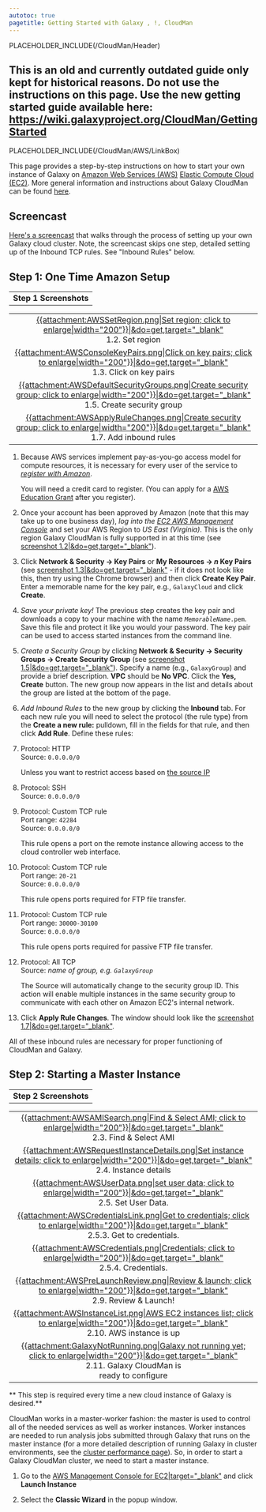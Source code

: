 ```yaml
---
autotoc: true
pagetitle: Getting Started with Galaxy , !, CloudMan
---
```

PLACEHOLDER_INCLUDE(/CloudMan/Header)

## This is an old and currently outdated guide only kept for historical reasons. Do not use the instructions on this page. Use the new getting started guide available here: https://wiki.galaxyproject.org/CloudMan/GettingStarted




PLACEHOLDER_INCLUDE(/CloudMan/AWS/LinkBox)

This page provides a step-by-step instructions on how to start your own instance of Galaxy on [Amazon Web Services (AWS)](http://aws.amazon.com/) [Elastic Compute Cloud (EC2)](http://aws.amazon.com/ec2/). More general information and instructions about Galaxy CloudMan can be found [here](/CloudMan). 



## Screencast
[Here's a screencast](http://screencast.g2.bx.psu.edu/cloud/) that walks through the process of setting up your own Galaxy cloud cluster. Note, the screencast skips one step, detailed setting up of the Inbound TCP rules. See "Inbound Rules" below.

## Step 1: One Time Amazon Setup

<div class='right'><div class='solid'>
<table>
  <tr>
    <td style=" text-align: center; border: none;"> <strong>Step 1 Screenshots</strong> </td>
  </tr>
</table>


<table>
  <tr>
    <td style=" text-align: center; border: none;"> <a href='PLACEHOLDER_ATTACHMENT_URLAWSSetRegion.png'>{{attachment:AWSSetRegion.png|Set region; click to enlarge|width="200"}}|&do=get,target="_blank"</a><br />1.2. Set region </td>
  </tr>
  <tr>
    <td style=" text-align: center; border: none;"> <a href='PLACEHOLDER_ATTACHMENT_URLAWSConsoleKeyPairs.png'>{{attachment:AWSConsoleKeyPairs.png|Click on key pairs; click to enlarge|width="200"}}|&do=get,target="_blank"</a><br />1.3. Click on key pairs </td>
  </tr>
  <tr>
    <td style=" text-align: center; border: none;"> <a href='PLACEHOLDER_ATTACHMENT_URLAWSDefaultSecurityGroups.png'>{{attachment:AWSDefaultSecurityGroups.png|Create security group; click to enlarge|width="200"}}|&do=get,target="_blank"</a><br />1.5. Create security group </td>
  </tr>
  <tr>
    <td style=" text-align: center; border: none;"> <a href='PLACEHOLDER_ATTACHMENT_URLAWSApplyRuleChanges.png'>{{attachment:AWSApplyRuleChanges.png|Create security group; click to enlarge|width="200"}}|&do=get,target="_blank"</a><br />1.7. Add inbound rules </td>
  </tr>
</table>

</div></div>

1. Because AWS services implement pay-as-you-go access model for compute resources, it is necessary for every user of the service to *[register with Amazon](http://aws.amazon.com/)*. <div class='red'>You will need a credit card to register.</span>  (You can apply for a [AWS Education Grant](http://aws.amazon.com/education) after you register). 

2. Once your account has been approved by Amazon (note that this may take up to one business day), *log into the [EC2 AWS Management Console](http://console.aws.amazon.com/ec2)* and set your AWS Region to *US East (Virginia)*. This is the only region Galaxy CloudMan is fully supported in at this time (see [screenshot 1.2|&do=get,target="_blank"](ATTACHMENT_URLAWSSetRegion.png)).

3. Click **Network & Security &rarr; Key Pairs** or **My Resources &rarr; *n* Key Pairs** (see [screenshot 1.3|&do=get,target="_blank"](ATTACHMENT_URLAWSConsoleKeyPairs.png) - if it does not look like this, then try using the Chrome browser) and then click **Create Key Pair**.  Enter a memorable name for the key pair, e.g., `GalaxyCloud` and click **Create**.

4. *Save your private key!* The previous step creates the key pair and downloads a copy to your machine with the name *`MemorableName`*`.pem`.  Save this file and protect it like you would your password. The key pair can be used to access started instances from the command line.

5. *Create a Security Group* by clicking **Network & Security &rarr; Security Groups &rarr; Create Security Group** (see [screenshot 1.5|&do=get,target="_blank"](ATTACHMENT_URLAWSDefaultSecurityGroups.png)). Specify a name (e.g., `GalaxyGroup`) and provide a brief description.  **VPC** should be **No VPC**.  Click the **Yes, Create** button.  The new group now appears in the list and details about the group are listed at the bottom of the page.

6. *Add Inbound Rules* to the new group by clicking the **Inbound** tab.  For each new rule you will need to select the protocol (the rule type) from the **Create a new rule:** pulldown, fill in the fields for that rule, and then click **Add Rule**. Define these rules:
  1. Protocol: HTTP<br />Source: `0.0.0.0/0` <div class='indent'>Unless you want to restrict access based on [the source IP](http://en.wikipedia.org/wiki/CIDR_notation)</div>
  2. Protocol: SSH<br />Source: `0.0.0.0/0`
  3. Protocol: Custom TCP rule<br />Port range: `42284`<br />Source: `0.0.0.0/0`<div class='indent'>This rule opens a port on the remote instance allowing access to the cloud controller web interface.</div>
  4. Protocol: Custom TCP rule<br />Port range: `20-21`<br />Source: `0.0.0.0/0`<div class='indent'>This rule opens ports required for FTP file transfer.</div>
  5. Protocol: Custom TCP rule<br />Port range: `30000-30100`<br />Source: `0.0.0.0/0`<div class='indent'>This rule opens ports required for passive FTP file transfer.</div>
  6. Protocol: All TCP<br />Source: *name of group, e.g. `GalaxyGroup`*<div class='indent'>The Source will automatically change to the security group ID. This action will enable multiple instances in the same security group to communicate with each other on Amazon EC2's internal network.</div>
  7. Click **Apply Rule Changes**.  The window should look like the [screenshot 1.7|&do=get,target="_blank"](ATTACHMENT_URLAWSApplyRuleChanges.png).

All of these inbound rules are necessary for proper functioning of CloudMan and Galaxy.

## Step 2: Starting a Master Instance 

<div class='right'><div class='solid'>
<table>
  <tr>
    <td style=" text-align: center; border: none;"> <strong>Step 2 Screenshots</strong> </td>
  </tr>
</table>


<table>
  <tr>
    <td style=" text-align: center; border: none;"> <a href='PLACEHOLDER_ATTACHMENT_URLAWSAMISearch.png'>{{attachment:AWSAMISearch.png|Find & Select AMI; click to enlarge|width="200"}}|&do=get,target="_blank"</a><br />2.3. Find & Select AMI </td>
  </tr>
  <tr>
    <td style=" text-align: center; border: none;"> <a href='PLACEHOLDER_ATTACHMENT_URLAWSRequestInstanceDetails.png'>{{attachment:AWSRequestInstanceDetails.png|Set instance details; click to enlarge|width="200"}}|&do=get,target="_blank"</a><br />2.4. Instance details </td>
  </tr>
  <tr>
    <td style=" text-align: center; border: none;"> <a href='PLACEHOLDER_ATTACHMENT_URLAWSUserData.png'>{{attachment:AWSUserData.png|set user data; click to enlarge|width="200"}}|&do=get,target="_blank"</a><br />2.5. Set User Data. </td>
  </tr>
  <tr>
    <td style=" text-align: center; border: none;"> <a href='PLACEHOLDER_ATTACHMENT_URLAWSCredentialsLink.png'>{{attachment:AWSCredentialsLink.png|Get to credentials; click to enlarge|width="200"}}|&do=get,target="_blank"</a><br />2.5.3. Get to credentials. </td>
  </tr>
  <tr>
    <td style=" text-align: center; border: none;"> <a href='PLACEHOLDER_ATTACHMENT_URLAWSCredentials.png'>{{attachment:AWSCredentials.png|Credentials; click to enlarge|width="200"}}|&do=get,target="_blank"</a><br />2.5.4. Credentials. </td>
  </tr>
  <tr>
    <td style=" text-align: center; border: none;"> <a href='PLACEHOLDER_ATTACHMENT_URLAWSPreLaunchReview.png'>{{attachment:AWSPreLaunchReview.png|Review & launch; click to enlarge|width="200"}}|&do=get,target="_blank"</a><br />2.9. Review & Launch! </td>
  </tr>
  <tr>
    <td style=" text-align: center; border: none;"> <a href='PLACEHOLDER_ATTACHMENT_URLAWSInstanceList.png'>{{attachment:AWSInstanceList.png|AWS EC2 instances list; click to enlarge|width="200"}}|&do=get,target="_blank"</a><br />2.10. AWS instance is up </td>
  </tr>
  <tr>
    <td style=" text-align: center; border: none;"> <a href='PLACEHOLDER_ATTACHMENT_URLGalaxyNotRunning.png'>{{attachment:GalaxyNotRunning.png|Galaxy not running yet; click to enlarge|width="200"}}|&do=get,target="_blank"</a><br />2.11. Galaxy CloudMan is<br />ready to configure </td>
  </tr>
</table>

</div></div>

** This step is required every time a new cloud instance of Galaxy is desired.**

CloudMan works in a master-worker fashion: the master is used to control all of the needed services as well as worker instances. Worker instances are needed to run analysis jobs submitted through Galaxy that runs on the master instance (for a more detailed description of running Galaxy in cluster environments, see the [cluster performance page](/Admin/Config/Performance/Cluster)). So, in order to start a Galaxy CloudMan cluster, we need to start a master instance. 

1. Go to the [AWS Management Console for EC2|target="_blank"](https://console.aws.amazon.com/ec2/home) and click **Launch Instance**

2. Select the **Classic Wizard** in the popup window.

